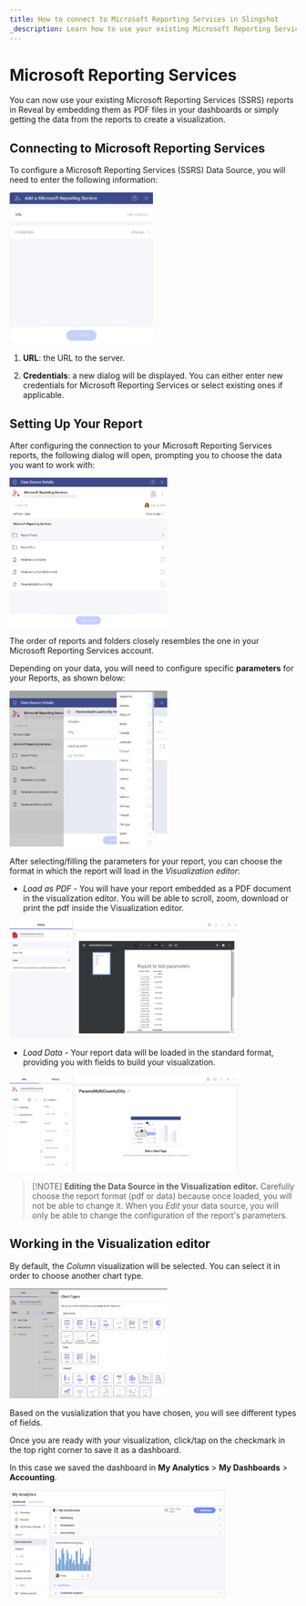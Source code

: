 ```yaml
---
title: How to connect to Microsoft Reporting Services in Slingshot
_description: Learn how to use your existing Microsoft Reporting Services to create great visualizations.
---
```


# Microsoft Reporting Services

You can now use your existing Microsoft Reporting Services (SSRS)
reports in Reveal by embedding them as PDF files in your dashboards or
simply getting the data from the reports to create a visualization.

## Connecting to Microsoft Reporting Services

To configure a Microsoft Reporting Services (SSRS) Data Source, you will
need to enter the following information:

<img src="images/add-microsoft-reporting-services-as-data-source.png" alt="Set up menu for Microsoft Reporting Services data source" class="responsive-img" width="50%"/>

1.  **URL**: the URL to the server.

2.  **Credentials**: a new dialog will be displayed. You can either
    enter new credentials for Microsoft Reporting Services or select
    existing ones if applicable.

## Setting Up Your Report

After configuring the connection to your Microsoft Reporting Services
reports, the following dialog will open, prompting you to choose the data you want to work with:

<img src="images/microsoft-reporting-services-data-source-details.png" alt="Select a Report dialog" class="responsive-img" width="55%"/>

The order of reports and folders closely resembles the one in your
Microsoft Reporting Services account.

Depending on your data, you will need to configure specific
**parameters** for your Reports, as shown below:

<img src="images/microsoft-reporting-services-parameters.png" alt="Set up parameters and choose an output format dialog" class="responsive-img" width="55%"/>

After selecting/filling the parameters for your report, you can choose
the format in which the report will load in the *Visualization editor*:

  - *Load as PDF* - You will have your report embedded as a PDF document
    in the visualization editor. You will be able to scroll, zoom,
    download or print the pdf inside the Visualization editor.

  <img src="images/microsoft-reporting-services-pdf.png" alt="Microsoft reporting services in pdf format in the Visualization editor" class="responsive-img" width="80%"/>

  - *Load Data* - Your report data will be loaded in the standard
    format, providing you with fields to build your visualization.

  <img src="images/microsoft-reporting-services-visualization-editor.png" alt="Microsoft reporting services data in the Visualization editor" class="responsive-img" width="80%"/>

>[!NOTE] **Editing the Data Source in the Visualization editor.**
>Carefully choose the report format (pdf or data) because once loaded, you will not be able to change it. When you *Edit* your data source, you will only be able to change the configuration of the report's parameters.

## Working in the Visualization editor

By default, the *Column* visualization will be selected. You can select it in order to choose another chart type. 

<img src="images/microsoft-reporting-services-chart-types.png" alt="List of chart types while using Microsoft Reporting Services as data source" class="responsive-img" width="55%"/>

Based on the vusialization that you have chosen, you will see different types of fields.

Once you are ready with your visualization, click/tap on the checkmark in the top right corner to save it as a dashboard. 

In this case we saved the dashboard in **My Analytics** > **My Dashboards** > **Accounting**.

<img src="images/microsoft-reporting-services-my-analytics-dashboard.png" alt="A dashboard in the My Analytics section created while using Microsoft Reporting Services" class="responsive-img" width="75%"/>